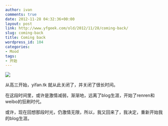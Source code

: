 ```yaml
---
author: ivan
comments: true
date: 2012-11-28 04:32:36+00:00
layout: post
link: http://www.yfgeek.com/old/2012/11/28/coming-back/
slug: coming-back
title: Coming back
wordpress_id: 104
categories:
- Mood
tags:
- 开始
---
```


![](http://www.yfgeek.com/wp-content/uploads/2012/11/2189464216.jpg)

<!-- more -->

从高三开始，yifan.tk 就从此关闭了，并关闭了很长时间。

在这段时间里，或许是激情减弱，渐渐地，远离了blog生涯，开始了renren和weibo的狂刷时代。

或许，现在回想那段时光，仍激情无限，所以，我又回来了，我决定，重新开始我的blog生涯。

